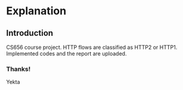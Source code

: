 # Explanation
## Introduction
CS656 course project. HTTP flows are classified as HTTP2 or HTTP1. Implemented codes and the report are uploaded.
### Thanks!
Yekta


